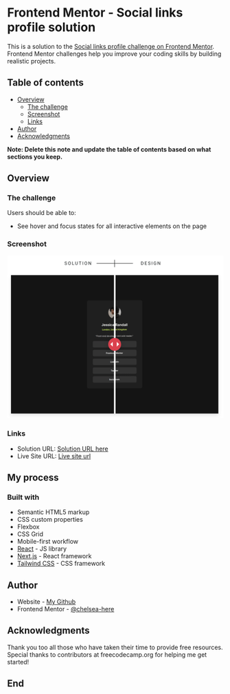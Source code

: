 # Frontend Mentor - Social links profile solution

This is a solution to the [Social links profile challenge on Frontend Mentor](https://www.frontendmentor.io/challenges/social-links-profile-UG32l9m6dQ). Frontend Mentor challenges help you improve your coding skills by building realistic projects.

## Table of contents

- [Overview](#overview)
  - [The challenge](#the-challenge)
  - [Screenshot](#screenshot)
  - [Links](#links)
- [Author](#author)
- [Acknowledgments](#acknowledgments)

**Note: Delete this note and update the table of contents based on what sections you keep.**

## Overview

### The challenge

Users should be able to:

- See hover and focus states for all interactive elements on the page

### Screenshot

![](./social-links-profile-app/screenshot.png)

### Links

- Solution URL: [Solution URL here](https://github.com/chelsea-here/social-links-profile)
- Live Site URL: [Live site url](https://social-links-profile-chi-two.vercel.app/)

## My process

### Built with

- Semantic HTML5 markup
- CSS custom properties
- Flexbox
- CSS Grid
- Mobile-first workflow
- [React](https://reactjs.org/) - JS library
- [Next.js](https://nextjs.org/) - React framework
- [Tailwind CSS](https://tailwindcss.com/) - CSS framework

## Author

- Website - [My Github](https://github.com/chelsea-here)
- Frontend Mentor - [@chelsea-here](https://www.frontendmentor.io/profile/chelsea-here)

## Acknowledgments

Thank you too all those who have taken their time to provide free resources. Special thanks to contributors at freecodecamp.org for helping me get started!

## End

```

```
